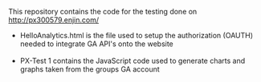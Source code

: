 This repository contains the code for the testing done on http://px300579.enjin.com/


<ul>
<li>HelloAnalytics.html is the file used to setup the authorization (OAUTH) needed to integrate GA API's onto the website</li>
<br>
<li>PX-Test 1 contains the JavaScript code used to generate charts and graphs taken from the groups GA account</li>
</ul>
